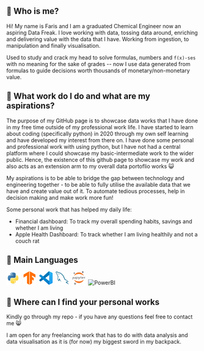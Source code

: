 ## :cowboy_hat_face: Who is me?
Hi! My name is Faris and I am a graduated Chemical Engineer now an aspiring Data Freak. I love working with data, tossing data around, enriching and delivering value with the data that I have. Working from ingestion, to manipulation and finally visualisation. 

Used to study and crack my head to solve formulas, numbers and ```f(x)-ses``` with no meaning for the sake of grades -- now I use data generated from formulas to guide decisions worth thousands of monetary/non-monetary value. 

## :exploding_head: What work do I do and what are my aspirations?
The purpose of my GitHub page is to showcase data works that I have done in my free time outside of my professional work life. I have started to learn about coding (specifically python) in 2020 through my own self learning and have developed my interest from there on. I have done some personal and professional work with using python, but I have not had a central platform where I could showcase my basic-intermediate work to the wider public. Hence, the existence of this github page to showcase my work and also acts as an extension arm to my overall data portoflio works :smiley_cat:

My aspirations is to be able to bridge the gap between technology and engineering together - to be able to fully utilise the available data that we have and create value out of it. To automate tedious processes, help in decision making and make work more fun!

Some personal work that has helped my daily life:
* Financial dashboard: To track my overall spending habits, savings and whether I am living
* Apple Health Dashboard: To track whether I am living healthily and not a couch rat

## :robot: Main Languages
<div>
  <img src="https://github.com/devicons/devicon/blob/master/icons/python/python-original.svg" title="Python" alt="Python" width="35" height="35"/>&nbsp;
  <img src="https://github.com/devicons/devicon/blob/master/icons/tensorflow/tensorflow-original.svg" title="Tensorflow" alt="Tensorflow" width="35" height="35"/>&nbsp;
  <img src="https://github.com/devicons/devicon/blob/master/icons/vscode/vscode-original.svg" title="VSCode" alt="VSCode" width="35" height="35"/>&nbsp;
  <img src="https://github.com/devicons/devicon/blob/master/icons/mysql/mysql-original.svg" title="MYSQL" alt="MYSQL" width="35" height="35"/>&nbsp;
  <img src="https://github.com/devicons/devicon/blob/master/icons/jupyter/jupyter-original-wordmark.svg" title="Jupyter" alt="Jupyter" width="35" height="35"/>&nbsp;
  <img src="https://github.com/microsoft/PowerBI-Icons/blob/main/SVG/Power-BI.svg" title="PowerBI" alt="PowerBI" width="35" height="35"/>&nbsp;
</div>

## :thought_balloon: Where can I find your personal works
Kindly go through my repo - if you have any questions feel free to contact me :smile_cat:

I am open for any freelancing work that has to do with data analysis and data visualisation as it is (for now) my biggest sword in my backpack. 
